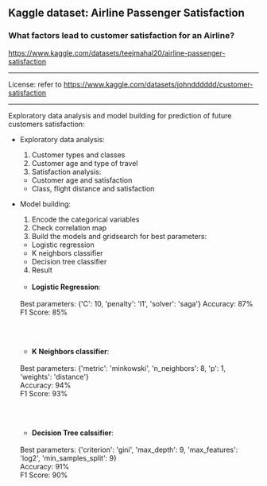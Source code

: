 ## **Kaggle dataset: Airline Passenger Satisfaction**
### What factors lead to customer satisfaction for an Airline?
https://www.kaggle.com/datasets/teejmahal20/airline-passenger-satisfaction

---

License: refer to https://www.kaggle.com/datasets/johndddddd/customer-satisfaction

---

Exploratory data analysis and model building for prediction of future customers satisfaction:
- Exploratory data analysis:
  1. Customer types and classes
  2. Customer age and type of travel
  3. Satisfaction analysis:
     
    - Customer age and satisfaction
    - Class, flight distance and satisfaction
- Model building:
  1. Encode the categorical variables
  2. Check correlation map
  3. Build the models and gridsearch for best parameters:
    - Logistic regression
    - K neighbors classifier
    - Decision tree classifier
  4. Result
    <br><br>
    - **Logistic Regression**: 
    <br>
    Best parameters: {'C': 10,     'penalty': 'l1', 'solver': 'saga'}
    Accuracy: 87%
    <br>
    F1 Score: 85%
    
   <br><br>
    - **K Neighbors classifier**: 
    <br>
    Best parameters: {'metric': 'minkowski', 'n_neighbors': 8, 'p': 1, 'weights': 'distance'}
    <br>
    Accuracy: 94%
    <br>
    F1 Score: 93%      

    <br><br>
    - **Decision Tree calssifier**:
    <br>
    Best parameters: {'criterion': 'gini', 'max_depth': 9, 'max_features': 'log2', 'min_samples_split': 9}
    <br>
    Accuracy: 91%
    <br>
    F1 Score: 90%           
